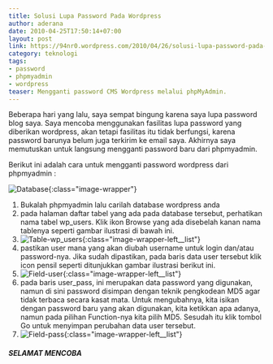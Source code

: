```yaml
---
title: Solusi Lupa Password Pada Wordpress
author: aderana
date: 2010-04-25T17:50:14+07:00
layout: post
link: https://94nr0.wordpress.com/2010/04/26/solusi-lupa-password-pada-wordpress/
category: teknologi
tags:
- password
- phpmyadmin
- wordpress
teaser: Mengganti password CMS Wordpress melalui phpMyAdmin.
---
```


Beberapa hari yang lalu, saya sempat bingung karena saya lupa password blog saya. Saya mencoba menggunakan fasilitas lupa password yang diberikan wordpress, akan tetapi fasilitas itu tidak berfungsi, karena password barunya belum juga terkirim ke email saya. Akhirnya saya memutuskan untuk langsung mengganti password baru dari phpmyadmin.

Berikut ini adalah cara untuk mengganti password wordpress dari phpmyadmin :

![Database](https://94nr0.files.wordpress.com/2010/04/1.png){:class="image-wrapper"}

1. Bukalah phpmyadmin lalu carilah database wordpress anda
2. pada halaman daftar tabel yang ada pada database tersebut, perhatikan nama tabel wp_users. Klik ikon Browse yang ada disebelah kanan nama tablenya seperti gambar ilustrasi di bawah ini.
3. ![Table-wp_users](http://94nr0.files.wordpress.com/2010/04/2-300x19.png){:class="image-wrapper-left__list"}
4. pastikan user mana yang akan diubah username untuk login dan/atau password-nya. Jika sudah dipastikan, pada baris data user tersebut klik icon pensil seperti ditunjukkan gambar ilustrasi berikut ini.
5. ![Field-user](http://94nr0.files.wordpress.com/2010/04/3-300x25.png){:class="image-wrapper-left__list"}
6. pada baris user_pass, ini merupakan data password yang digunakan, namun di sini password disimpan dengan teknik pengkodean MD5 agar tidak terbaca secara kasat mata. Untuk mengubahnya, kita isikan dengan password baru yang akan digunakan, kita ketikkan apa adanya, namun pada pilihan Function-nya kita pilih MD5. Sesudah itu klik tombol Go untuk menyimpan perubahan data user tersebut.
7. ![Field-pass](http://94nr0.files.wordpress.com/2010/04/4-300x11.png){:class="image-wrapper-left__list"}

##### SELAMAT MENCOBA